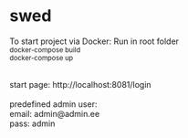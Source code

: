 # swed

To start project via Docker: Run in root folder
<br>
<sub>docker-compose build</sub>
<br>
<sub>docker-compose up</sub>


<br>
start page: http://localhost:8081/login


<br>
<br>
predefined admin user:
<br>
email: admin@admin.ee
<br>
pass: admin

